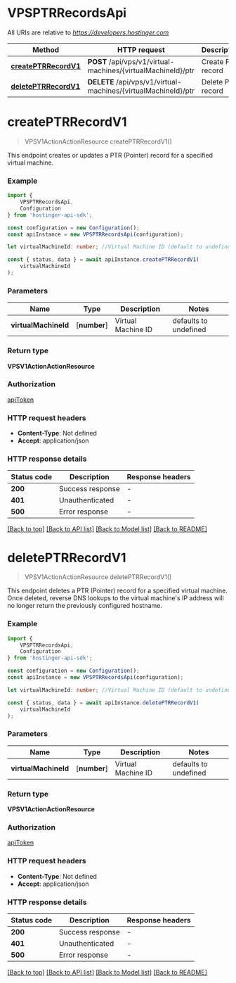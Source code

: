 # VPSPTRRecordsApi

All URIs are relative to *https://developers.hostinger.com*

|Method | HTTP request | Description|
|------------- | ------------- | -------------|
|[**createPTRRecordV1**](#createptrrecordv1) | **POST** /api/vps/v1/virtual-machines/{virtualMachineId}/ptr | Create PTR record|
|[**deletePTRRecordV1**](#deleteptrrecordv1) | **DELETE** /api/vps/v1/virtual-machines/{virtualMachineId}/ptr | Delete PTR record|

# **createPTRRecordV1**
> VPSV1ActionActionResource createPTRRecordV1()

This endpoint creates or updates a PTR (Pointer) record for a specified virtual machine.

### Example

```typescript
import {
    VPSPTRRecordsApi,
    Configuration
} from 'hostinger-api-sdk';

const configuration = new Configuration();
const apiInstance = new VPSPTRRecordsApi(configuration);

let virtualMachineId: number; //Virtual Machine ID (default to undefined)

const { status, data } = await apiInstance.createPTRRecordV1(
    virtualMachineId
);
```

### Parameters

|Name | Type | Description  | Notes|
|------------- | ------------- | ------------- | -------------|
| **virtualMachineId** | [**number**] | Virtual Machine ID | defaults to undefined|


### Return type

**VPSV1ActionActionResource**

### Authorization

[apiToken](../README.md#apiToken)

### HTTP request headers

 - **Content-Type**: Not defined
 - **Accept**: application/json


### HTTP response details
| Status code | Description | Response headers |
|-------------|-------------|------------------|
|**200** | Success response |  -  |
|**401** | Unauthenticated |  -  |
|**500** | Error response |  -  |

[[Back to top]](#) [[Back to API list]](../README.md#documentation-for-api-endpoints) [[Back to Model list]](../README.md#documentation-for-models) [[Back to README]](../README.md)

# **deletePTRRecordV1**
> VPSV1ActionActionResource deletePTRRecordV1()

This endpoint deletes a PTR (Pointer) record for a specified virtual machine.   Once deleted, reverse DNS lookups to the virtual machine\'s IP address will no longer return the previously configured hostname.

### Example

```typescript
import {
    VPSPTRRecordsApi,
    Configuration
} from 'hostinger-api-sdk';

const configuration = new Configuration();
const apiInstance = new VPSPTRRecordsApi(configuration);

let virtualMachineId: number; //Virtual Machine ID (default to undefined)

const { status, data } = await apiInstance.deletePTRRecordV1(
    virtualMachineId
);
```

### Parameters

|Name | Type | Description  | Notes|
|------------- | ------------- | ------------- | -------------|
| **virtualMachineId** | [**number**] | Virtual Machine ID | defaults to undefined|


### Return type

**VPSV1ActionActionResource**

### Authorization

[apiToken](../README.md#apiToken)

### HTTP request headers

 - **Content-Type**: Not defined
 - **Accept**: application/json


### HTTP response details
| Status code | Description | Response headers |
|-------------|-------------|------------------|
|**200** | Success response |  -  |
|**401** | Unauthenticated |  -  |
|**500** | Error response |  -  |

[[Back to top]](#) [[Back to API list]](../README.md#documentation-for-api-endpoints) [[Back to Model list]](../README.md#documentation-for-models) [[Back to README]](../README.md)

